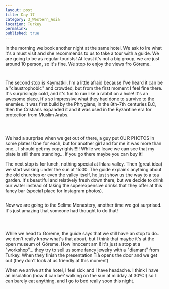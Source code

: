 ```yaml
---
layout: post
title: Day 17
category: 3_Western_Asia
location: Turkey
permalink: 
published: true
---
```


In the morning we book another night at the same hotel. We ask to Ire what it's a must visit and she recommends to us to take a tour with a guide. We are going to be as regular tourists! At least it's not a big group, we are just around 10 person, so it's fine. We stop to enjoy the views fro Göreme.

<p><a
href="https://lh3.googleusercontent.com/WgvB4RCEWyyO7R5U60lZFfi0KvzFtsNVihpFVQCOA05uBMV_YfVCr1A1N5gh2m6eVdhKVnqgGnO8e9ahI-mySz2tGNXkI4JLz3fc8FMqjpxacIJYIBkhy5hAEHg2TUhhP9xSeUl8Fkjpw6KqGKcvGywPa2cT5I2euSzugNunA2u6nqCidHuOR9pwVv1qPCUmwnh4ZgGNqT3F91QZuGsGP6WBFKWWmm5nGLOZ8ox2njkoLumGHt9hOJiy0DPLT5YEiZiSNEpqWzlzR0nRKtgf-XtVu_SHxEtN_SmmrjSs7wECR6UAGDTor2d3Q16XGmrn3ILflHP5sPC10zLnUA0J9rnseHZQ2D7wyLd9Yf6M2Y6qGwQ77x-BRscguvRo3VLqHAZv1H0I-So-FuHtglAUBhBmF4WEYao7KRNCP_Z3ESBm5QwwiLDr7rzu-3qZPRyoYLpUomzxBymIpw5FPtKT_sJi0hhj_gH6oXdTV4LVEdh6GDYEDDAjysbd56iEVvHDgztxYufKAVyPQDnItWYt5PPhL-ORp7DPSsWH49sv6Oln1eqP-xEfQKpm4QxZ3SLOMH53-kUf3tud5-NdrfgajdjtM-44o3302_oFnE0DMjzynT_wgXICru02KGVPGfy-rviE7S91v-1pgFZKbLM6MVd74hdNA23tAg=w978-h733-no"><img 
src="https://lh3.googleusercontent.com/WgvB4RCEWyyO7R5U60lZFfi0KvzFtsNVihpFVQCOA05uBMV_YfVCr1A1N5gh2m6eVdhKVnqgGnO8e9ahI-mySz2tGNXkI4JLz3fc8FMqjpxacIJYIBkhy5hAEHg2TUhhP9xSeUl8Fkjpw6KqGKcvGywPa2cT5I2euSzugNunA2u6nqCidHuOR9pwVv1qPCUmwnh4ZgGNqT3F91QZuGsGP6WBFKWWmm5nGLOZ8ox2njkoLumGHt9hOJiy0DPLT5YEiZiSNEpqWzlzR0nRKtgf-XtVu_SHxEtN_SmmrjSs7wECR6UAGDTor2d3Q16XGmrn3ILflHP5sPC10zLnUA0J9rnseHZQ2D7wyLd9Yf6M2Y6qGwQ77x-BRscguvRo3VLqHAZv1H0I-So-FuHtglAUBhBmF4WEYao7KRNCP_Z3ESBm5QwwiLDr7rzu-3qZPRyoYLpUomzxBymIpw5FPtKT_sJi0hhj_gH6oXdTV4LVEdh6GDYEDDAjysbd56iEVvHDgztxYufKAVyPQDnItWYt5PPhL-ORp7DPSsWH49sv6Oln1eqP-xEfQKpm4QxZ3SLOMH53-kUf3tud5-NdrfgajdjtM-44o3302_oFnE0DMjzynT_wgXICru02KGVPGfy-rviE7S91v-1pgFZKbLM6MVd74hdNA23tAg=w978-h733-no" class="oversize" alt=""></a></p>

<p><a
href="https://lh3.googleusercontent.com/QruuQ40U__RvUG1kswtnUQSj2RKi1ihjS2d-AJEhkOFj5xd6cgwqv6YWN7DGof1Da1BuLwL3gUwd0FzE--yS9rwyjtvsDKqBvlwD-MgYflt74vkVNK773PHkb843T3RkQzDmm_hJXXVvGhPfVes7A9SDmsELGANxOreVRI4lUv4YD9kHvFtPx7J13X0ZyGbpo5bMKFKLUBAOaixzmTaepo6tvp0Szx65Dbqxxe785JWCqqHiThm8p7WRoLMV8OS6Ui5zTJhyGodGuw8gmk73nhfZdZdQRHzSPpNHGM90OBWRJpGElHafELt__remj6FhTIE4zNpUf7WFaNbknyUa7jx7KyjiNG2KsyAjFMYlfUieX-OiDhp2XL6oYlZOwA8l_-oYiLSQeJQ9kHGLvFLW5oX5Cri2rRaXdyp6Gph9ywNXf7X6S-hZVijSaVpicGVwf7U5vox1LIgjnAkT4G9bHrrbt97EDIkinrfC-Chwrl2xMiTv_ZxskNvoQFadrvPOsWmFdXVTXCtg4r7CN4t0TUzfKT4aSHeYZ1L3uLSEH8CMq5yHBShq1ilnh1_0-YUI3LOKwg_Hli5L8Z_F0X1XqT8X_JpZPkpkFEGEUfprLFHBCsMsOOzLWJRM9SUzOB6n-ig2st1NZJC6qN6tHiqpJuq7KrTaaBrjZg=w978-h733-no"><img 
src="https://lh3.googleusercontent.com/QruuQ40U__RvUG1kswtnUQSj2RKi1ihjS2d-AJEhkOFj5xd6cgwqv6YWN7DGof1Da1BuLwL3gUwd0FzE--yS9rwyjtvsDKqBvlwD-MgYflt74vkVNK773PHkb843T3RkQzDmm_hJXXVvGhPfVes7A9SDmsELGANxOreVRI4lUv4YD9kHvFtPx7J13X0ZyGbpo5bMKFKLUBAOaixzmTaepo6tvp0Szx65Dbqxxe785JWCqqHiThm8p7WRoLMV8OS6Ui5zTJhyGodGuw8gmk73nhfZdZdQRHzSPpNHGM90OBWRJpGElHafELt__remj6FhTIE4zNpUf7WFaNbknyUa7jx7KyjiNG2KsyAjFMYlfUieX-OiDhp2XL6oYlZOwA8l_-oYiLSQeJQ9kHGLvFLW5oX5Cri2rRaXdyp6Gph9ywNXf7X6S-hZVijSaVpicGVwf7U5vox1LIgjnAkT4G9bHrrbt97EDIkinrfC-Chwrl2xMiTv_ZxskNvoQFadrvPOsWmFdXVTXCtg4r7CN4t0TUzfKT4aSHeYZ1L3uLSEH8CMq5yHBShq1ilnh1_0-YUI3LOKwg_Hli5L8Z_F0X1XqT8X_JpZPkpkFEGEUfprLFHBCsMsOOzLWJRM9SUzOB6n-ig2st1NZJC6qN6tHiqpJuq7KrTaaBrjZg=w978-h733-no" class="oversize" alt=""></a></p>

The second stop is Kaymatkli. I'm a little afraid because I've heard it can be a "claustrophobic" and crowded, but from the first moment I feel fine there. It's surprisingly cold, and it's fun to run like a rabbit on a hole! It's an awesome place, it's so impressive what they had done to survive to the enemies. It was first build by the Phrygians, in the 8th–7th centuries B.C, then the Cristians expanded it and it was used in the Byzantine era for protection from Muslim Arabs.

<p><a
href="https://lh3.googleusercontent.com/mPjlMlq8Cs0emYIOZ67Q3olbKXH-1U7tqCDk9C3AQ91rrbq5qYEqoVS4eWS7X8ensk1ut6LHiWima1gdUTglUxnn98L9Rc9fW4eB70CDJgz9gAFeAuU63DLNVmv1DtH3AhOISm206VhE30wdzBc2Xi46i9kIAlKaL_QeVBt3Zp1VaOGFFleUbGYBhFGUpFjVjExOv2trx6IqwE5E8SaxL36EcMLMaOJfuEgr8nDvkCdilnVsnk9fX--5R3Vy_9qSkHi1AOnaGj2Mqkzyo8z4eTnu95qLCPNM5sXYN1KKGVO5BqC6JDxnkGczno7EySH6Z1wK5m7y8U83PpAOLXwbKm105OVZ09q0SuKlagJiP6rR5NA3BfVHg9Rjt3nSHSFMeQ0n8zpVeffJCpvV5JE-md3FeOeW0bQaREikMCed1_U6dt3l4D8Yfr0oSpmG_ebIMrUsyUncVqWnyXphXAAK_9bvVDSssr9doOzpFhHqAnY2zgoiYcMrr-zTx4EtGKuggesukMsxgQ7ebEJS5LJUdPi6MbSoRLAzqy4Y5dKEQMlbrWkpC_evrqvvcPVW_tCZRuZqyd1IZBmB1TBwTsTpUw7iKvA53nB4qlGENm14SHwd6fbs-tv-N1iogVHcPWovR2AyPmxhOH635fpvUzJOnlfijsAZL29B1Q=w978-h733-no"><img 
src="https://lh3.googleusercontent.com/mPjlMlq8Cs0emYIOZ67Q3olbKXH-1U7tqCDk9C3AQ91rrbq5qYEqoVS4eWS7X8ensk1ut6LHiWima1gdUTglUxnn98L9Rc9fW4eB70CDJgz9gAFeAuU63DLNVmv1DtH3AhOISm206VhE30wdzBc2Xi46i9kIAlKaL_QeVBt3Zp1VaOGFFleUbGYBhFGUpFjVjExOv2trx6IqwE5E8SaxL36EcMLMaOJfuEgr8nDvkCdilnVsnk9fX--5R3Vy_9qSkHi1AOnaGj2Mqkzyo8z4eTnu95qLCPNM5sXYN1KKGVO5BqC6JDxnkGczno7EySH6Z1wK5m7y8U83PpAOLXwbKm105OVZ09q0SuKlagJiP6rR5NA3BfVHg9Rjt3nSHSFMeQ0n8zpVeffJCpvV5JE-md3FeOeW0bQaREikMCed1_U6dt3l4D8Yfr0oSpmG_ebIMrUsyUncVqWnyXphXAAK_9bvVDSssr9doOzpFhHqAnY2zgoiYcMrr-zTx4EtGKuggesukMsxgQ7ebEJS5LJUdPi6MbSoRLAzqy4Y5dKEQMlbrWkpC_evrqvvcPVW_tCZRuZqyd1IZBmB1TBwTsTpUw7iKvA53nB4qlGENm14SHwd6fbs-tv-N1iogVHcPWovR2AyPmxhOH635fpvUzJOnlfijsAZL29B1Q=w978-h733-no" class="oversize" alt=""></a></p>

<p><a
href="https://lh3.googleusercontent.com/0S64aBaWDHqVlmYYToBUofERsQ46t5hQn1AcnEhoz58FmC2eTXuR4C3cPWfrMZfHdbRMKN6714EzMw-bw7FzPQktiwScIIqASanInE61JDWloVcigNjcyAfJPm4vYZ-cQGe4PHl4fRwkn9w-exMifgvRPNXhlzdkGM8GVIlF_4pOHG5i25_xpSBRAftqlCUQRd5up2wTBfnAaEl0g8NQfVVLIViRiAQfMVYvYIcDZazXvJ3msABsVZGWB80NqyK7nujvUakxstFnOanDKz50KvL9ju3OJa-OF3qOAT33vVTGx1fwyUM-gkTEr967v4CyN-70Vtfv58prjHkJc9x407eh7VhNHE3XyjDBUFec-Hd36M4OZ9rQc2Ljpl9TzG0ALTUJElMkJP_eGaEJSZDsDluAv6nMZyHKpLOEzA-T8JwOkdrA6T5Ku1LJMSh6rET2KjCeDFievLRvth7Z6xRI25fKN24Mvq6XcmrRp3UDv05-YMCysbo0lPFzLcLE_wd6m3SUNh3CDO-26V6C1BArJWCrDr-_T0HA2ebxKeJX2MXvsUYfFpHDZ0rj01KSCYKK0mnbQMEYayGKAtgNhTiMlA5hpmjsFZVuu-F30Z2byxLwAzeOu9uXjSx_A-KdqExNAy2MCmw2r6bYmdlx6FX8fw4A1y3eq7xmHg=w781-h586-no"><img 
src="https://lh3.googleusercontent.com/0S64aBaWDHqVlmYYToBUofERsQ46t5hQn1AcnEhoz58FmC2eTXuR4C3cPWfrMZfHdbRMKN6714EzMw-bw7FzPQktiwScIIqASanInE61JDWloVcigNjcyAfJPm4vYZ-cQGe4PHl4fRwkn9w-exMifgvRPNXhlzdkGM8GVIlF_4pOHG5i25_xpSBRAftqlCUQRd5up2wTBfnAaEl0g8NQfVVLIViRiAQfMVYvYIcDZazXvJ3msABsVZGWB80NqyK7nujvUakxstFnOanDKz50KvL9ju3OJa-OF3qOAT33vVTGx1fwyUM-gkTEr967v4CyN-70Vtfv58prjHkJc9x407eh7VhNHE3XyjDBUFec-Hd36M4OZ9rQc2Ljpl9TzG0ALTUJElMkJP_eGaEJSZDsDluAv6nMZyHKpLOEzA-T8JwOkdrA6T5Ku1LJMSh6rET2KjCeDFievLRvth7Z6xRI25fKN24Mvq6XcmrRp3UDv05-YMCysbo0lPFzLcLE_wd6m3SUNh3CDO-26V6C1BArJWCrDr-_T0HA2ebxKeJX2MXvsUYfFpHDZ0rj01KSCYKK0mnbQMEYayGKAtgNhTiMlA5hpmjsFZVuu-F30Z2byxLwAzeOu9uXjSx_A-KdqExNAy2MCmw2r6bYmdlx6FX8fw4A1y3eq7xmHg=w781-h586-no" class="oversize" alt=""></a></p>

<p><a
href="https://lh3.googleusercontent.com/3-wZXTmqTcrxhpO59cMsK6spbfuuhJ7x0Y2xJ4OV_KhbHR0rZ05L-U-j3EaFmuOBJjy3mPEu9KJqG0lKvfz-JX8H18kJHitHeNJHdrgvtRx3CHKDcBTdAn9Qn9RC2PuwdSTjFRrDV3RiyssiuaAET5XqSb34C9FRrqgrj3D_nsjpjNly5Wwc8zwJeKPEHYSBIm25cMzzYmOQgOhmDYCBe0kYhSpnSqqJLDqHLPRaMiIiH66st0VGJYoVcuL6STgQO9KgxqX6u0XCVeCB8CSU_UOhCvzIoNOzXIF7Pgx8o0JkWXI6HlVelJDMbEKrl_5_p_0y21Arqzaq4a7BsV24_d_yfXdUN_hvnq-iUCVI9sJ3WZS0eThVNb7RkIjaZS_LF1_RExLcjQ8pMmFGPJ7UFXKEWi7O0Y1RBehGruLl1VGS_VNTbelubPduNvuriskGry5sh7_WJLhZLK2meHJv1f3CkUKcfbviTLm2cdbNHAACvH4ieOuckgV98YT-A4XS1vL6RSMDOoEG5_CB6jRTN68_8baji1oz92EcrYeuahGqFQMMCcMLQH3cwwj2oOaAwGuyHHG7zQhBJp9vNB3H8NacIJqHr0KonGVw9vmEhincEfggtpnHoyrFU4Mo4JSvNwb35O_Ai9MoqpKK40kbEwO58dsAo2vxig=w978-h733-no"><img 
src="https://lh3.googleusercontent.com/3-wZXTmqTcrxhpO59cMsK6spbfuuhJ7x0Y2xJ4OV_KhbHR0rZ05L-U-j3EaFmuOBJjy3mPEu9KJqG0lKvfz-JX8H18kJHitHeNJHdrgvtRx3CHKDcBTdAn9Qn9RC2PuwdSTjFRrDV3RiyssiuaAET5XqSb34C9FRrqgrj3D_nsjpjNly5Wwc8zwJeKPEHYSBIm25cMzzYmOQgOhmDYCBe0kYhSpnSqqJLDqHLPRaMiIiH66st0VGJYoVcuL6STgQO9KgxqX6u0XCVeCB8CSU_UOhCvzIoNOzXIF7Pgx8o0JkWXI6HlVelJDMbEKrl_5_p_0y21Arqzaq4a7BsV24_d_yfXdUN_hvnq-iUCVI9sJ3WZS0eThVNb7RkIjaZS_LF1_RExLcjQ8pMmFGPJ7UFXKEWi7O0Y1RBehGruLl1VGS_VNTbelubPduNvuriskGry5sh7_WJLhZLK2meHJv1f3CkUKcfbviTLm2cdbNHAACvH4ieOuckgV98YT-A4XS1vL6RSMDOoEG5_CB6jRTN68_8baji1oz92EcrYeuahGqFQMMCcMLQH3cwwj2oOaAwGuyHHG7zQhBJp9vNB3H8NacIJqHr0KonGVw9vmEhincEfggtpnHoyrFU4Mo4JSvNwb35O_Ai9MoqpKK40kbEwO58dsAo2vxig=w978-h733-no" class="oversize" alt=""></a></p>


We had a surprise when we get out of there, a guy put OUR PHOTOS in some plates! One for each, but for another girl and for me it was more than one... I should get my copyrights!!!!! While we leave we can see that my plate is still there standing... If you go there maybe you can buy it!

The next stop is for lunch, nothing special at Ihlara valley. Then (great idea) we start walking under the sun at 15:00. The guide explains anything about the old churches or even the valley itself, he just show us the way to a tea garden. It's beautiful and relatively fresh down there, but we decide to drink our water instead of taking the superexpensive drinks that they offer at this fancy bar (special place for Instagram photos).

<p><a
href="https://lh3.googleusercontent.com/pcx2ydYZVFuzTVhflfED-VEYDsgT6Jm8xYiYeo4O9wg-qIZmk_ivnsJ3IOXbr6BVtYQWdpw0EsODeqX1vasRj1P-YJg88YeYaIB4FxFG1pm9WAD9j5CXJQWtRI6P2WmyzdrBxNqBxueYrzt1QvfXMrcQOwYKzki2ZWNUQXhvHFSDV6PdOTEcygGiwmpwuLYjYqgaiWypRz_y_8_v_JZ7LMFQIVKekEGuctiHg_Qp-mC7M8UmHInrHCRHxbGq0GNBZZkQzmR9Oh1lB_zSq4s78sA_eqjXts57OeSF8yOlqumZ4p7wYYqtZANpZ5T1QDa6rQ2h_Y5fNu7QMeYflFS2F4NxVK5sy_7Z_rzPoKdkj2XdjVt0r-hUYqosK3GyyMgLhQbQ195QmQdOv5l7y_P8fyTSc6hd0qdwYa65EDYzHVCAVRlf7wZN-XW1hV8EEJESxYVw592UKHGt5vMFR9nUIf3nj9TF3ceJccWuhNTlSnCPTkppMKW6To_l7BhFDJGtBdYj9zxf6-hZbVacTQ99dESlQ4p3Cq4-ocnXv96msQA9w4wdZDv8WqVQv-chS9kLTnCacivToac5emLsg2UMokTbJ8qA-W2cuIatlMWokP4n9nsuzlQe0Nx5njdNRHMrybDW__F9ROlQRdDoa_ceM3tYU58Ck3guDA=w978-h733-no"><img 
src="https://lh3.googleusercontent.com/pcx2ydYZVFuzTVhflfED-VEYDsgT6Jm8xYiYeo4O9wg-qIZmk_ivnsJ3IOXbr6BVtYQWdpw0EsODeqX1vasRj1P-YJg88YeYaIB4FxFG1pm9WAD9j5CXJQWtRI6P2WmyzdrBxNqBxueYrzt1QvfXMrcQOwYKzki2ZWNUQXhvHFSDV6PdOTEcygGiwmpwuLYjYqgaiWypRz_y_8_v_JZ7LMFQIVKekEGuctiHg_Qp-mC7M8UmHInrHCRHxbGq0GNBZZkQzmR9Oh1lB_zSq4s78sA_eqjXts57OeSF8yOlqumZ4p7wYYqtZANpZ5T1QDa6rQ2h_Y5fNu7QMeYflFS2F4NxVK5sy_7Z_rzPoKdkj2XdjVt0r-hUYqosK3GyyMgLhQbQ195QmQdOv5l7y_P8fyTSc6hd0qdwYa65EDYzHVCAVRlf7wZN-XW1hV8EEJESxYVw592UKHGt5vMFR9nUIf3nj9TF3ceJccWuhNTlSnCPTkppMKW6To_l7BhFDJGtBdYj9zxf6-hZbVacTQ99dESlQ4p3Cq4-ocnXv96msQA9w4wdZDv8WqVQv-chS9kLTnCacivToac5emLsg2UMokTbJ8qA-W2cuIatlMWokP4n9nsuzlQe0Nx5njdNRHMrybDW__F9ROlQRdDoa_ceM3tYU58Ck3guDA=w978-h733-no" class="oversize" alt=""></a></p>


Now we are going to the Selime Monastery, another time we got surprised. It's just amazing that someone had thought to do that!

<p><a
href="https://lh3.googleusercontent.com/LcsHUxwigHuA2LPq2yzzMEzPBaNqDKX-7_lkwqVaIbfF11W4RyDguR3JT6V99yzy2U_n6Wj81JHzzt8_7R9nQiI0mjpfIXcMR3kLd0irr7CTMWoWyNW3xAhs_-4Kec3G5G5Zv-elMa3shxbwX-WyLEKmGMDrIaHMQ51zhZGLkfnijpSF8O4vvbWRerEQnkH8Px7fUoYWbiMWu9J_MuFBMX1dMBDWNChixVjYBRgbjE21XxMxYyW7ZOM9gC8k0zBQ0rIXcif6myNmKOz36_pzVLPx5VQQ5DObwpp5DAzZG9ALub58FJCcPt2nW9QIzhQJ5h-9x0ieGa6hV_tcHXlTjCM34DaJvJyqB0BRgf5mUaGK8MIUIgn6hOHmHb-i6p0fodsoe1qHrdXS_UhBEVowVehHLyJ05lZJv-6b3IziwgpGyWW6cA5LDj6PQSPlS7hJkRBSMQfYR62VSl8UkFf8YA_r0wlNS6XRVL1SkDOdsMzEIf5lRYI5fiKOnefHjelgZgqiK4ERoMM0bkGAWDM4v8wlsEuyVRYFj8CudfUQzO647AAf4MCz7b8wpfIehgrm9DUxLQzfafOk8UksXjHvVpzLaKIRJzCvmfJOo6nmCSjNVGmEtDccH2fzzVDfUgNr-7NknaaM2bxHl9eslXdPihmqyuSjf1wlsA=w978-h733-no"><img 
src="https://lh3.googleusercontent.com/LcsHUxwigHuA2LPq2yzzMEzPBaNqDKX-7_lkwqVaIbfF11W4RyDguR3JT6V99yzy2U_n6Wj81JHzzt8_7R9nQiI0mjpfIXcMR3kLd0irr7CTMWoWyNW3xAhs_-4Kec3G5G5Zv-elMa3shxbwX-WyLEKmGMDrIaHMQ51zhZGLkfnijpSF8O4vvbWRerEQnkH8Px7fUoYWbiMWu9J_MuFBMX1dMBDWNChixVjYBRgbjE21XxMxYyW7ZOM9gC8k0zBQ0rIXcif6myNmKOz36_pzVLPx5VQQ5DObwpp5DAzZG9ALub58FJCcPt2nW9QIzhQJ5h-9x0ieGa6hV_tcHXlTjCM34DaJvJyqB0BRgf5mUaGK8MIUIgn6hOHmHb-i6p0fodsoe1qHrdXS_UhBEVowVehHLyJ05lZJv-6b3IziwgpGyWW6cA5LDj6PQSPlS7hJkRBSMQfYR62VSl8UkFf8YA_r0wlNS6XRVL1SkDOdsMzEIf5lRYI5fiKOnefHjelgZgqiK4ERoMM0bkGAWDM4v8wlsEuyVRYFj8CudfUQzO647AAf4MCz7b8wpfIehgrm9DUxLQzfafOk8UksXjHvVpzLaKIRJzCvmfJOo6nmCSjNVGmEtDccH2fzzVDfUgNr-7NknaaM2bxHl9eslXdPihmqyuSjf1wlsA=w978-h733-no" class="oversize" alt=""></a></p>

<p><a
href="https://lh3.googleusercontent.com/vS1VxIlgJm6e70_8zsV-AfGfGlgsPjqe5gXDg9BOngZMCrUpOJITms-7_9nNH44OlE13e8EIDSW_vBmk3H0jxPRbyNI9R6M75YjKpL1DKHpkLlzwr4h6JZrtjosXJNsTEdLgG4Ouqg1vNPLgK0Z2WNW45xxI62H7arYucaBff93WB5aVtkS7AI8DV_C42cbIRMy96WOy3qhYNuvchgrJ0HoPPIIifa5w9uGgJCTll2Hgm4I2KQDytqDsezi5KBrPC_w06dhqlcj09bYImUdauxNQd6yzhTdJFC4v6wZmXCxZJGk9xTxj94obq_dXXvq2BnfpO4wVraQ5Saw0xd_IYyCUGKF06hRrClumKvgOx-DpfdfmjJhnP8TcvFZVBAo-lLz3EYm8sBnZNlwuWaAIGzxFvHv1dM7QHX6t__qUy5yhh0IntALHjvV8yFNkZeM0DNskNvzp1Yq0590xJDFEl4RrfOLU17N5zbR-abQp1oLc1tN-LnyD2xu9NpQ6pPSz1QmRxomYpULdILE_dSUmk861r5VxYnsrsPQI8vZrD0ucbwZYRm5ef3D5udgZld8TB5O8o1oQxw8uG8XTx2VGfnrnGPJWCPGH58oAZQazK3UbLz66wP6GxDefGXYLyTm4hOH0C9L-HTd2Flk-dfck5B6xFoTjTBboLg=w978-h733-no"><img 
src="https://lh3.googleusercontent.com/vS1VxIlgJm6e70_8zsV-AfGfGlgsPjqe5gXDg9BOngZMCrUpOJITms-7_9nNH44OlE13e8EIDSW_vBmk3H0jxPRbyNI9R6M75YjKpL1DKHpkLlzwr4h6JZrtjosXJNsTEdLgG4Ouqg1vNPLgK0Z2WNW45xxI62H7arYucaBff93WB5aVtkS7AI8DV_C42cbIRMy96WOy3qhYNuvchgrJ0HoPPIIifa5w9uGgJCTll2Hgm4I2KQDytqDsezi5KBrPC_w06dhqlcj09bYImUdauxNQd6yzhTdJFC4v6wZmXCxZJGk9xTxj94obq_dXXvq2BnfpO4wVraQ5Saw0xd_IYyCUGKF06hRrClumKvgOx-DpfdfmjJhnP8TcvFZVBAo-lLz3EYm8sBnZNlwuWaAIGzxFvHv1dM7QHX6t__qUy5yhh0IntALHjvV8yFNkZeM0DNskNvzp1Yq0590xJDFEl4RrfOLU17N5zbR-abQp1oLc1tN-LnyD2xu9NpQ6pPSz1QmRxomYpULdILE_dSUmk861r5VxYnsrsPQI8vZrD0ucbwZYRm5ef3D5udgZld8TB5O8o1oQxw8uG8XTx2VGfnrnGPJWCPGH58oAZQazK3UbLz66wP6GxDefGXYLyTm4hOH0C9L-HTd2Flk-dfck5B6xFoTjTBboLg=w978-h733-no" class="oversize" alt=""></a></p>

<p><a
href="https://lh3.googleusercontent.com/10ipsMrlF2pGfK6BqOzqyxgBuHDDV0aSVgmieUqQgZc-EbBqCmwIhLn5vPT8N8tZvw-TKN1PspPpdp34iuBa0-MsJq2fDLRs6oI5AhIPm0sFHb1_oN-YE-qyqR5jVB-vRaOBm1aAO0UYztRjKOHpx82nHUtdFG2sBBwRPDXz6xKKpKXw8WWKJGK1Qrd1MNKO16aPBe2yBonc5J9AIJH4u_HuC65jYojg_KqtlcPDF04UC3aCC8Fch6xZGvpKaruGC2GJnbpPv_pGvaHRLZkojhC1L1iUJCHm7hl4b25YDh7rJTbk-rOy4JIq8yQK-GEx63sNkSmDkhurJtq8_EZHiLtOO5P6hJiu4NhLBiDNFXPudynATAzhXgGfWx7vISjb3_Qc8bYROYNNKyNO69cqEoI25aJB-C8OrxSc1_KbTTDWNlZbBohsUOt6O_4LHkZFOmFeQlx4Oypz4cTMFO4u5jVrmtoqlnzncH4BaqKUg_MrK5oYDlsrZecK9O3bzDDvw27O4So7paD-ENl6ld-GYJY_NRK25JGjKeimy8AGxpwram5hzqk7Q2KKYmTuJdoQdGxGx9qaSAuacDu1-YcRuwHrx1V8N50yYmJ09RFtNEVXq-4HN5wwAeNEftG9XC-ttU0o6boNsSujXbfQ5xtCZIF3RTvyqtg3lQ=w978-h733-no"><img 
src="https://lh3.googleusercontent.com/10ipsMrlF2pGfK6BqOzqyxgBuHDDV0aSVgmieUqQgZc-EbBqCmwIhLn5vPT8N8tZvw-TKN1PspPpdp34iuBa0-MsJq2fDLRs6oI5AhIPm0sFHb1_oN-YE-qyqR5jVB-vRaOBm1aAO0UYztRjKOHpx82nHUtdFG2sBBwRPDXz6xKKpKXw8WWKJGK1Qrd1MNKO16aPBe2yBonc5J9AIJH4u_HuC65jYojg_KqtlcPDF04UC3aCC8Fch6xZGvpKaruGC2GJnbpPv_pGvaHRLZkojhC1L1iUJCHm7hl4b25YDh7rJTbk-rOy4JIq8yQK-GEx63sNkSmDkhurJtq8_EZHiLtOO5P6hJiu4NhLBiDNFXPudynATAzhXgGfWx7vISjb3_Qc8bYROYNNKyNO69cqEoI25aJB-C8OrxSc1_KbTTDWNlZbBohsUOt6O_4LHkZFOmFeQlx4Oypz4cTMFO4u5jVrmtoqlnzncH4BaqKUg_MrK5oYDlsrZecK9O3bzDDvw27O4So7paD-ENl6ld-GYJY_NRK25JGjKeimy8AGxpwram5hzqk7Q2KKYmTuJdoQdGxGx9qaSAuacDu1-YcRuwHrx1V8N50yYmJ09RFtNEVXq-4HN5wwAeNEftG9XC-ttU0o6boNsSujXbfQ5xtCZIF3RTvyqtg3lQ=w978-h733-no" class="oversize" alt=""></a></p>

While we head to Göreme, the guide says that we still have an stop to do.. we don't really know what's that about, but I think that maybe it's at the open museum of Göreme. How innocent am I! it's just a stop at a "workshop"... they try to sell us some fancy jewelry with a "diamant" from Turkey. When they finish the presentation Tià opens the door and we get out (they don't look at us friendly at this moment)

When we arrive at the hotel, I feel sick and I have headache. I think I have an insolation (how it can be? walking on the sun at midday at 30ºC!) so I can barely eat anything, and I go to bed really soon this night.